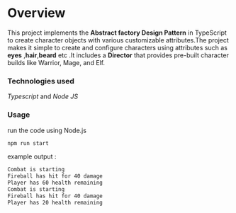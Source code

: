 # Overview
This project implements the **Abstract factory Design Pattern** in TypeScript to create character objects with various customizable attributes.The project makes it simple to create and configure characters using attributes such as **eyes** ,**hair**,**beard** etc .It includes a **Director** that provides pre-built character builds like Warrior, 
Mage, and Elf.

### Technologies used
*Typescript*  and *Node JS*
### Usage
run the code using Node.js
```bash
npm run start
```
example output :
```bash
Combat is starting
Fireball has hit for 40 damage
Player has 60 health remaining
Combat is starting
Fireball has hit for 40 damage
Player has 20 health remaining
```
